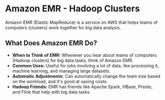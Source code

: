 # Amazon EMR - Hadoop Clusters

Amazon EMR (Elastic MapReduce) is a service on AWS that helps teams of computers (clusters) work together for big data analysis.

## What Does Amazon EMR Do?

- **When to Think of EMR:** Whenever you hear about teams of computers (Hadoop clusters) for big data tasks, think of Amazon EMR.
- **Common Uses:** Useful for jobs involving a lot of data, like processing it, machine learning, and managing large datasets.
- **Automatic Adjustments:** Can automatically change the team size based on the workload, and it's good at saving costs.
- **Hadoop Friends:** EMR has friends like Apache Spark, HBase, Presto, and Flink that help with big data tasks.
